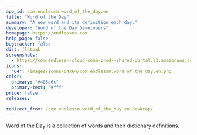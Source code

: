 ```yaml
---
app_id: com.endlessm.word_of_the_day.en
title: "Word of the Day"
summary: "A new word and its definition each day."
developer: "Word of the Day Developers"
homepage: https://endlessos.com
help_page: false
bugtracker: false
dist: flatpak
screenshots:
  - https://com-endless--cloud-soma-prod--shared-portal.s3.amazonaws.com/apps.31.screenshots.1198d2a6-f32b-478a-a4b2-4229afefeac6_202005072151251010.png
icons:
  "64": /images/icons/64x64/com.endlessm.word_of_the_day.en.png
color:
  primary: "#485a6c"
  primary-text: "#fff"
price: false
releases:

redirect_from: /com.endlessm.word_of_the_day.en.desktop/
---
```


<p>Word of the Day is a collection of words and their dictionary definitions.</p>